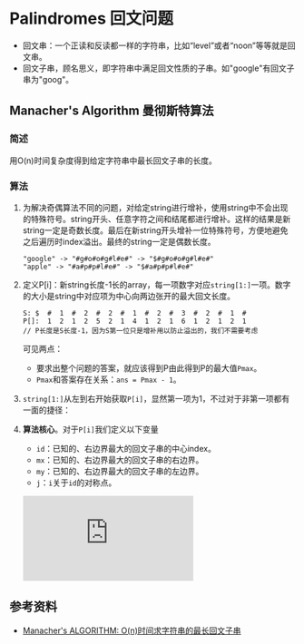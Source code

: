 # Palindromes 回文问题

- 回文串：一个正读和反读都一样的字符串，比如“level”或者“noon”等等就是回文串。
- 回文子串，顾名思义，即字符串中满足回文性质的子串。如"google"有回文子串为"goog"。

## Manacher's Algorithm 曼彻斯特算法

### 简述

用O(n)时间复杂度得到给定字符串中最长回文子串的长度。

### 算法

1. 为解决奇偶算法不同的问题，对给定string进行增补，使用string中不会出现的特殊符号。string开头、任意字符之间和结尾都进行增补。这样的结果是新string一定是奇数长度。最后在新string开头增补一位特殊符号，方便地避免之后遍历时index溢出。最终的string一定是偶数长度。

   ```pseudocode
   "google" -> "#g#o#o#g#l#e#" -> "$#g#o#o#g#l#e#"
   "apple" -> "#a#p#p#l#e#" -> "$#a#p#p#l#e#"
   ```

2. 定义P[i]：新string长度-1长的array，每一项数字对应`string[1:]`一项。数字的大小是string中对应项为中心向两边张开的最大回文长度。

   ```pseudocode
   S: $  #  1  #  2  #  2  #  1  #  2  #  3  #  2  #  1  #
   P[]:  1  2  1  2  5  2  1  4  1  2  1  6  1  2  1  2  1
   // P长度是S长度-1，因为S第一位只是增补用以防止溢出的，我们不需要考虑
   ```

   可见两点：

   - 要求出整个问题的答案，就应该得到P由此得到P的最大值`Pmax`。
   - `Pmax`和答案存在关系：`ans = Pmax - 1`。

3. `string[1:]`从左到右开始获取`P[i]`，显然第一项为1，不过对于非第一项都有一面的捷径：

4. **算法核心**。对于`P[i]`我们定义以下变量

   - `id`：已知的、右边界最大的回文子串的中心index。
   - `mx`：已知的、右边界最大的回文子串的右边界。
   - `my`：已知的、右边界最大的回文子串的左边界。
   - `j`：`i`关于`id`的对称点。

   ![Demo](https://www.felix021.com/blog/attachment.php?fid=448)

## 参考资料

- [Manacher's ALGORITHM: O(n)时间求字符串的最长回文子串 ](https://www.felix021.com/blog/read.php?2040)